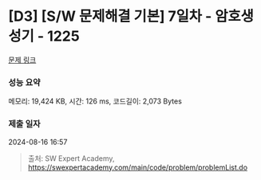 # [D3] [S/W 문제해결 기본] 7일차 - 암호생성기 - 1225 

[문제 링크](https://swexpertacademy.com/main/code/problem/problemDetail.do?contestProbId=AV14uWl6AF0CFAYD) 

### 성능 요약

메모리: 19,424 KB, 시간: 126 ms, 코드길이: 2,073 Bytes

### 제출 일자

2024-08-16 16:57



> 출처: SW Expert Academy, https://swexpertacademy.com/main/code/problem/problemList.do
